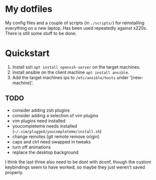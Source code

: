 # My dotfiles

My config files and a couple of scripts (in `./scripts/`) for reinstalling everything on a new laptop. Has been used repeatedly against x220s. There is still some stuff to be done.

# Quickstart

1. Install ssh `apt install openssh-server` on the target machines.
2. Install ansible on the client machine `apt install ansible`.
3. Add the target machines ips to `/etc/ansible/hosts` under '[new-machine]'.

## TODO

* consider adding zsh plugins
* consider adding a selection of vim plugins
* vim plugins need installed
* youcompleteme needs installed (`~/.vim/plugged/youcompleteme/install.sh`)
* change remotes (git remote remove origin)
* caps and ctrl need swapped in tweaks
* turn off animations
* replace the desktop background

I think the last three also need to be dont with dconf, though the custom keybindings seem to have worked, so maybe they just weren't saved properly.
